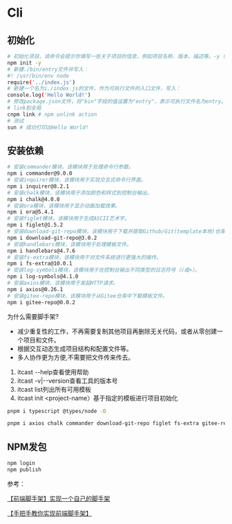 # Cli

## 初始化

```bash
# 初始化项目，该命令会提示你填写一些关于项目的信息，例如项目名称、版本、描述等。-y 参数表示所有提示都使用默认值，从而快速完成项目初始化。
npm init -y
# 新建./bin/entry文件并写入：
#! /usr/bin/env node
require('../index.js')
# 新建一个名为i./index.js的文件，作为可执行文件的入口文件，写入：
console.log('Hello World!')
# 修改package.json文件，将"bin"字段的值设置为"entry"，表示可执行文件名为entry。
# link到全局
cnpm link # npm unlink action
# 测试
sun # 成功打印出Hello World!
```

## 安装依赖

```bash
# 安装commander模块，该模块用于处理命令行参数。
npm i commander@9.0.0
# 安装inquirer模块，该模块用于实现交互式命令行界面。
npm i inquirer@8.2.1
# 安装chalk模块，该模块用于添加颜色和样式到控制台输出。
npm i chalk@4.0.0
# 安装ora模块，该模块用于显示动画加载效果。
npm i ora@5.4.1
# 安装figlet模块，该模块用于生成ASCII艺术字。
npm i figlet@1.5.2
# 安装download-git-repo模块，该模块用于下载并提取Github/Git(template本地)仓库中的文件。
npm i download-git-repo@3.0.2
# 安装handlebars模块，该模块用于处理模板文件。
npm i handlebars@4.7.6
# 安装fs-extra模块，该模块用于对文件系统进行更强大的操作。
npm i fs-extra@10.0.1
# 安装log-symbols模块，该模块用于在控制台输出不同类型的日志符号（√或×）。
npm i log-symbols@4.1.0
# 安装axios模块，该模块用于发起HTTP请求。
npm i axios@0.26.1
# 安装gitee-repo模块，该模块用于从Gitee仓库中下载模板文件。
npm i gitee-repo@0.0.2
```

为什么需要脚手架?
- 减少重复性的工作，不再需要复制其他项目再删除无关代码，或者从零创建一个项目和文件。
- 根据交互动态生成项目结构和配置文件等。
- 多人协作更为方便,不需要把文件传来传去。


1. itcast --help查看使用帮助
2. itcast -v|--version查看工具的版本号
3. itcast list列出所有可用模板
4. itcast init <template-name><project-name〉基于指定的模板进行项目初始化


```bash
pnpm i typescript @types/node -D

pnpm i axios chalk commander download-git-repo figlet fs-extra gitee-repo inquirer nebula-cli-frontend ora
```

## NPM发包
```sh
npm login
npm publish
```


参考：

[【前端脚手架】实现一个自己的脚手架](https://www.bilibili.com/video/BV1PB4y1j7DY/?p=7&share_source=copy_web&vd_source=d50c6b3216dda73ea5961ad06d492fa2)

[【手把手教你实现前端脚手架】](https://www.bilibili.com/video/BV14o4y1T7Ra/?share_source=copy_web&vd_source=d50c6b3216dda73ea5961ad06d492fa2)